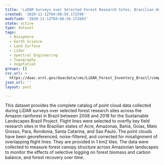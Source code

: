 ```yaml
---
title: 'LiDAR Surveys over Selected Forest Research Sites, Brazilian Amazon, 2008-2018'
created: '2020-11-12T04:08:56.172596'
modified: '2020-11-12T04:08:56.172603'
state: active
type: dataset
tags:
  - Biosphere
  - Earth Science
  - Land Surface
  - Lidar
  - Spectral Engineering
  - Topography
  - Vegetation
groups: []
csv_url: >-
  https://daac.ornl.gov/daacdata/cms/LiDAR_Forest_Inventory_Brazil/comp/cms_brazil_lidar_tile_inventory.csv
json_url: ''
layout: post

---
```

This dataset provides the complete catalog of point cloud data collected during LiDAR surveys over selected forest research sites across the Amazon rainforest in Brazil between 2008 and 2018 for the Sustainable Landscapes Brazil Project. Flight lines were selected to overfly key field research sites in the Brazilian states of Acre, Amazonas, Bahia, Goias, Mato Grosso, Para, Rondonia, Santa Catarina, and Sao Paulo. The point clouds have been georeferenced, noise-filtered, and corrected for misalignment of overlapping flight lines. They are provided in 1 km2 tiles. The data were collected to measure forest canopy structure across Amazonian landscapes to monitor the effects of selective logging on forest biomass and carbon balance, and forest recovery over time.
